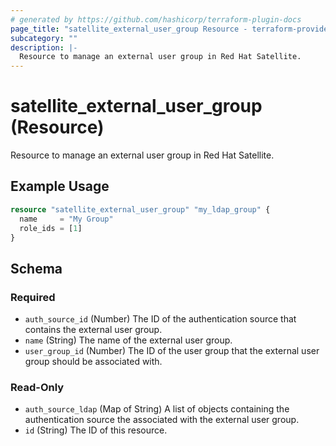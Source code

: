 ```yaml
---
# generated by https://github.com/hashicorp/terraform-plugin-docs
page_title: "satellite_external_user_group Resource - terraform-provider-satellite"
subcategory: ""
description: |-
  Resource to manage an external user group in Red Hat Satellite.
---
```


# satellite_external_user_group (Resource)

Resource to manage an external user group in Red Hat Satellite.

## Example Usage

```terraform
resource "satellite_external_user_group" "my_ldap_group" {
  name     = "My Group"
  role_ids = [1]
}
```

<!-- schema generated by tfplugindocs -->
## Schema

### Required

- `auth_source_id` (Number) The ID of the authentication source that contains the external user group.
- `name` (String) The name of the external user group.
- `user_group_id` (Number) The ID of the user group that the external user group should be associated with.

### Read-Only

- `auth_source_ldap` (Map of String) A list of objects containing the authentication source the associated with the external user group.
- `id` (String) The ID of this resource.
